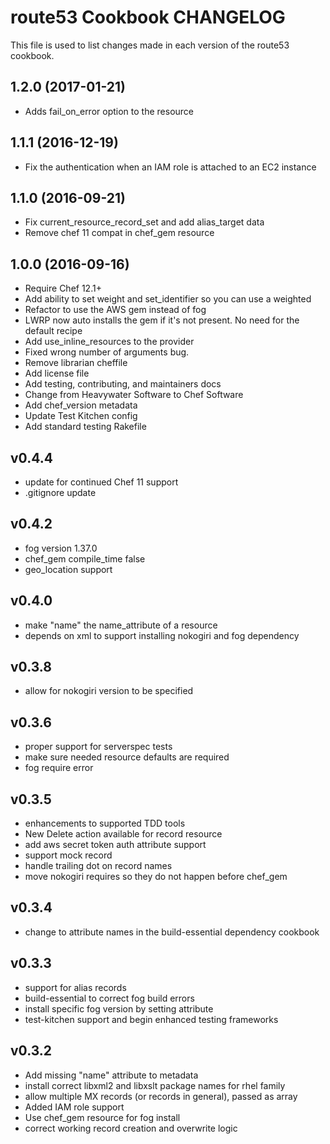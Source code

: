 # route53 Cookbook CHANGELOG

This file is used to list changes made in each version of the route53 cookbook.

## 1.2.0 (2017-01-21)

- Adds fail_on_error option to the resource

## 1.1.1 (2016-12-19)
- Fix the authentication when an IAM role is attached to an EC2 instance

## 1.1.0 (2016-09-21)
- Fix current_resource_record_set and add alias_target data
- Remove chef 11 compat in chef_gem resource

## 1.0.0 (2016-09-16)

- Require Chef 12.1+
- Add ability to set weight and set_identifier so you can use a weighted
- Refactor to use the AWS gem instead of fog
- LWRP now auto installs the gem if it's not present. No need for the default recipe
- Add use_inline_resources to the provider
- Fixed wrong number of arguments bug.
- Remove librarian cheffile
- Add license file
- Add testing, contributing, and maintainers docs
- Change from Heavywater Software to Chef Software
- Add chef_version metadata
- Update Test Kitchen config
- Add standard testing Rakefile

## v0.4.4

- update for continued Chef 11 support
- .gitignore update

## v0.4.2

- fog version 1.37.0
- chef_gem compile_time false
- geo_location support

## v0.4.0

- make "name" the name_attribute of a resource
- depends on xml to support installing nokogiri and fog dependency

## v0.3.8

- allow for nokogiri version to be specified

## v0.3.6

- proper support for serverspec tests
- make sure needed resource defaults are required
- fog require error

## v0.3.5

- enhancements to supported TDD tools
- New Delete action available for record resource
- add aws secret token auth attribute support
- support mock record
- handle trailing dot on record names
- move nokogiri requires so they do not happen before chef_gem

## v0.3.4

- change to attribute names in the build-essential dependency cookbook

## v0.3.3

- support for alias records
- build-essential to correct fog build errors
- install specific fog version by setting attribute
- test-kitchen support and begin enhanced testing frameworks

## v0.3.2

- Add missing "name" attribute to metadata
- install correct libxml2 and libxslt package names for rhel family
- allow multiple MX records (or records in general), passed as array
- Added IAM role support
- Use chef_gem resource for fog install
- correct working record creation and overwrite logic
